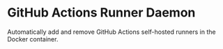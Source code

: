 # GitHub Actions Runner Daemon

Automatically add and remove GitHub Actions self-hosted runners in the Docker container.